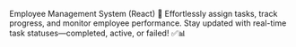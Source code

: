 Employee Management System (React) 🚀
Effortlessly assign tasks, track progress, and monitor employee performance. Stay updated with real-time task statuses—completed, active, or failed! ✅📊
